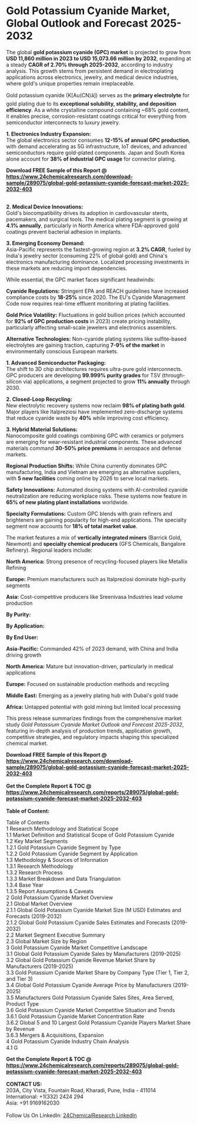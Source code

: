 <h1>Gold Potassium Cyanide Market, Global Outlook and Forecast 2025-2032</h1><p>The global <strong>gold potassium cyanide (GPC) market</strong> is projected to grow from <strong>USD 11,860 million in 2023 to USD 15,073.66 million by 2032</strong>, expanding at a steady <strong>CAGR of 2.70% through 2025-2032</strong>, according to industry analysis. This growth stems from persistent demand in electroplating applications across electronics, jewelry, and medical device industries, where gold's unique properties remain irreplaceable.</p><p>Gold potassium cyanide (K[Au(CN)â]) serves as the <strong>primary electrolyte</strong> for gold plating due to its <strong>exceptional solubility, stability, and deposition efficiency</strong>. As a white crystalline compound containing ~68% gold content, it enables precise, corrosion-resistant coatings critical for everything from semiconductor interconnects to luxury jewelry.</p><p><strong>1. Electronics Industry Expansion:</strong><br>
The global electronics sector consumes <strong>12-15% of annual GPC production</strong>, with demand accelerating as 5G infrastructure, IoT devices, and advanced semiconductors require gold-plated components. Japan and South Korea alone account for <strong>38% of industrial GPC usage</strong> for connector plating.</p><div><b>Download FREE Sample of this Report @ 
            <a href="https://www.24chemicalresearch.com/download-sample/289075/global-gold-potassium-cyanide-forecast-market-2025-2032-403">
            https://www.24chemicalresearch.com/download-sample/289075/global-gold-potassium-cyanide-forecast-market-2025-2032-403</a></b></div><br><p><strong>2. Medical Device Innovations:</strong><br>
Gold's biocompatibility drives its adoption in cardiovascular stents, pacemakers, and surgical tools. The medical plating segment is growing at <strong>4.1% annually</strong>, particularly in North America where FDA-approved gold coatings prevent bacterial adhesion in implants.</p><p><strong>3. Emerging Economy Demand:</strong><br>
Asia-Pacific represents the fastest-growing region at <strong>3.2% CAGR</strong>, fueled by India's jewelry sector (consuming 22% of global gold) and China's electronics manufacturing dominance. Localized processing investments in these markets are reducing import dependencies.</p><p>While essential, the GPC market faces significant headwinds:</p><p><strong>Cyanide Regulations:</strong> Stringent EPA and REACH guidelines have increased compliance costs by <strong>18-25%</strong> since 2020. The EU's Cyanide Management Code now requires real-time effluent monitoring at plating facilities.</p><p><strong>Gold Price Volatility:</strong> Fluctuations in gold bullion prices (which accounted for <strong>92% of GPC production costs</strong> in 2023) create pricing instability, particularly affecting small-scale jewelers and electronics assemblers.</p><p><strong>Alternative Technologies:</strong> Non-cyanide plating systems like sulfite-based electrolytes are gaining traction, capturing <strong>7-9% of the market</strong> in environmentally conscious European markets.</p><p><strong>1. Advanced Semiconductor Packaging:</strong><br>
The shift to 3D chip architectures requires ultra-pure gold interconnects. GPC producers are developing <strong>99.999% purity grades</strong> for TSV (through-silicon via) applications, a segment projected to grow <strong>11% annually</strong> through 2030.</p><p><strong>2. Closed-Loop Recycling:</strong><br>
New electrolytic recovery systems now reclaim <strong>98% of plating bath gold</strong>. Major players like Italpreziosi have implemented zero-discharge systems that reduce cyanide waste by <strong>40%</strong> while improving cost efficiency.</p><p><strong>3. Hybrid Material Solutions:</strong><br>
Nanocomposite gold coatings combining GPC with ceramics or polymers are emerging for wear-resistant industrial components. These advanced materials command <strong>30-50% price premiums</strong> in aerospace and defense markets.</p><p><strong>Regional Production Shifts:</strong> While China currently dominates GPC manufacturing, India and Vietnam are emerging as alternative suppliers, with <strong>5 new facilities</strong> coming online by 2026 to serve local markets.</p><p><strong>Safety Innovations:</strong> Automated dosing systems with AI-controlled cyanide neutralization are reducing workplace risks. These systems now feature in <strong>65% of new plating plant installations</strong> worldwide.</p><p><strong>Specialty Formulations:</strong> Custom GPC blends with grain refiners and brighteners are gaining popularity for high-end applications. The specialty segment now accounts for <strong>18% of total market value</strong>.</p><p>The market features a mix of <strong>vertically integrated miners</strong> (Barrick Gold, Newmont) and <strong>specialty chemical producers</strong> (GFS Chemicals, Bangalore Refinery). Regional leaders include:</p><p><strong>North America:</strong> Strong presence of recycling-focused players like Metallix Refining</p><p><strong>Europe:</strong> Premium manufacturers such as Italpreziosi dominate high-purity segments</p><p><strong>Asia:</strong> Cost-competitive producers like Sreenivasa Industries lead volume production</p><p><strong>By Purity:</strong></p><p><strong>By Application:</strong></p><p><strong>By End User:</strong></p><p><strong>Asia-Pacific:</strong> Commanded 42% of 2023 demand, with China and India driving growth</p><p><strong>North America:</strong> Mature but innovation-driven, particularly in medical applications</p><p><strong>Europe:</strong> Focused on sustainable production methods and recycling</p><p><strong>Middle East:</strong> Emerging as a jewelry plating hub with Dubai's gold trade</p><p><strong>Africa:</strong> Untapped potential with gold mining but limited local processing</p><p>This press release summarizes findings from the comprehensive market study <em>Gold Potassium Cyanide Market Outlook and Forecast 2025-2032</em>, featuring in-depth analysis of production trends, application growth, competitive strategies, and regulatory impacts shaping this specialized chemical market.</p><div><b>Download FREE Sample of this Report @ 
            <a href="https://www.24chemicalresearch.com/download-sample/289075/global-gold-potassium-cyanide-forecast-market-2025-2032-403">
            https://www.24chemicalresearch.com/download-sample/289075/global-gold-potassium-cyanide-forecast-market-2025-2032-403</a></b></div><br><div><b>Get the Complete Report & TOC @ 
            <a href="https://www.24chemicalresearch.com/reports/289075/global-gold-potassium-cyanide-forecast-market-2025-2032-403">
            https://www.24chemicalresearch.com/reports/289075/global-gold-potassium-cyanide-forecast-market-2025-2032-403</a></b></div><br>
            <b>Table of Content:</b><p>Table of Contents<br />
1 Research Methodology and Statistical Scope<br />
1.1 Market Definition and Statistical Scope of Gold Potassium Cyanide<br />
1.2 Key Market Segments<br />
1.2.1 Gold Potassium Cyanide Segment by Type<br />
1.2.2 Gold Potassium Cyanide Segment by Application<br />
1.3 Methodology & Sources of Information<br />
1.3.1 Research Methodology<br />
1.3.2 Research Process<br />
1.3.3 Market Breakdown and Data Triangulation<br />
1.3.4 Base Year<br />
1.3.5 Report Assumptions & Caveats<br />
2 Gold Potassium Cyanide Market Overview<br />
2.1 Global Market Overview<br />
2.1.1 Global Gold Potassium Cyanide Market Size (M USD) Estimates and Forecasts (2019-2032)<br />
2.1.2 Global Gold Potassium Cyanide Sales Estimates and Forecasts (2019-2032)<br />
2.2 Market Segment Executive Summary<br />
2.3 Global Market Size by Region<br />
3 Gold Potassium Cyanide Market Competitive Landscape<br />
3.1 Global Gold Potassium Cyanide Sales by Manufacturers (2019-2025)<br />
3.2 Global Gold Potassium Cyanide Revenue Market Share by Manufacturers (2019-2025)<br />
3.3 Gold Potassium Cyanide Market Share by Company Type (Tier 1, Tier 2, and Tier 3)<br />
3.4 Global Gold Potassium Cyanide Average Price by Manufacturers (2019-2025)<br />
3.5 Manufacturers Gold Potassium Cyanide Sales Sites, Area Served, Product Type<br />
3.6 Gold Potassium Cyanide Market Competitive Situation and Trends<br />
3.6.1 Gold Potassium Cyanide Market Concentration Rate<br />
3.6.2 Global 5 and 10 Largest Gold Potassium Cyanide Players Market Share by Revenue<br />
3.6.3 Mergers & Acquisitions, Expansion<br />
4 Gold Potassium Cyanide Industry Chain Analysis<br />
4.1 G</p><div><b>Get the Complete Report & TOC @ 
            <a href="https://www.24chemicalresearch.com/reports/289075/global-gold-potassium-cyanide-forecast-market-2025-2032-403">
            https://www.24chemicalresearch.com/reports/289075/global-gold-potassium-cyanide-forecast-market-2025-2032-403</a></b></div><br><b>CONTACT US:</b><br>
            203A, City Vista, Fountain Road, Kharadi, Pune, India - 411014<br>
            International: +1(332) 2424 294<br>
            Asia: +91 9169162030 <br><br>
            Follow Us On LinkedIn: <a href="https://www.linkedin.com/company/24chemicalresearch/">24ChemicalResearch LinkedIn</a>